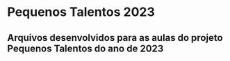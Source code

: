 # Pequenos Talentos 2023
## Arquivos desenvolvidos para as aulas do projeto Pequenos Talentos do ano de 2023
